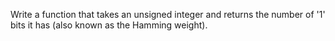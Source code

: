 Write a function that takes an unsigned integer and returns the number of '1' bits it has (also known as the Hamming weight).


